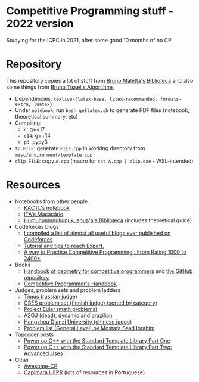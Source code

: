 # Competitive Programming stuff - 2022 version
Studying for the ICPC in 2021, after some good 10 months of no CP

# Repository
This repository copies a lot of stuff from
[Bruno Maletta's Biblioteca](https://github.com/brunomaletta/Biblioteca)
and also some things from [Bruno Tissei's Algorithms](https://gitlab.c3sl.ufpr.br/bft15/algorithms)

- Dependencies: `texlive-{latex-base, latex-recommended, formats-extra, luatex}`
- Under `notebook`, run `bash getlatex.sh` to generate PDF files (notebook, theoretical summary, etc)
- Compiling:
	- `c`: g++17
	- `c14`: g++14
	- `p3`: pypy3
- `tp FILE`: generate `FILE.cpp` in working directory from `misc/environment/template.cpp`
- `clip FILE`: copy `A.cpp` (macro for `cat A.cpp | clip.exe` - WSL-intended)

# Resources
- Notebooks from other people
  - [KACTL's notebook](https://github.com/kth-competitive-programming/kactl/blob/main/kactl.pdf)
  - [ITA's Macacário](https://www.overleaf.com/project/5c34f0a7365e7c08d7483eef)
  - [Humuhumunukunukuapua'a's Biblioteca](https://github.com/brunomaletta/Biblioteca) (includes theoretical guide)
- Codeforces blogs
	- [I compiled a list of almost all useful blogs ever published on Codeforces](https://codeforces.com/blog/entry/91363)
	- [Tutorial and tips to reach Expert.](https://codeforces.com/blog/entry/81882)
	- [A way to Practice Competitive Programming : From Rating 1000 to 2400+](https://codeforces.com/blog/entry/66909)
- Books
  - [Handbook of geometry for competitive programmers](https://vlecomte.github.io/cp-geo.pdf) and [the GitHub repository](https://github.com/pllk/cphb)
  - [Competitive Programmer's Handbook](https://cses.fi/book/book.pdf)
- Judges, problem sets and problem ladders
	- [Timus (russian judge)](https://acm.timus.ru)
	- [CSES problem set (finnish judge) (sorted by category)](https://cses.fi/problemset/)
	- [Project Euler (math problems)](https://projecteuler.net/archives/) 
	- [A2OJ (dead)](https://a2oj.com/), [dynamic](https://a2oj.herokuapp.com/?handle=&rating=1&div=1) and [brazilian](https://quirino.net/a2oj/index.html)
	- [Hangzhou Dianzi University (chinese judge)](http://acm.hdu.edu.cn/)
  - [Problem list (General Level) by Mostafa Saad Ibrahim](https://docs.google.com/spreadsheets/d/1-n9Fnvhsnvsqh-IerE_yyIshw5RUNer_7EjwF_GW-TA/edit#gid=1918248438)
- Topcoder posts
	- [Power up C++ with the Standard Template Library Part One](https://www.topcoder.com/thrive/articles/Power%20up%20C++%20with%20the%20Standard%20Template%20Library%20Part%20One)
	- [Power up C++ with the Standard Template Library Part Two: Advanced Uses](https://www.topcoder.com/thrive/articles/Power%20up%20C++%20with%20the%20Standard%20Template%20Library%20Part%20Two:%20Advanced%20Uses)
- Other
  - [Awesome-CP](https://github.com/lnishan/awesome-competitive-programming)
  - [Capimara UFPR](https://www.inf.ufpr.br/maratona/) (lots of resources in Portuguese)
